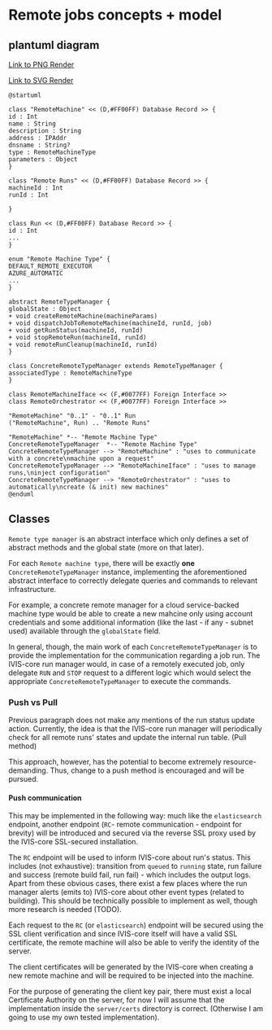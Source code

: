 # Remote jobs concepts + model





## plantuml diagram

[Link to PNG Render](https://www.plantuml.com/plantuml/png/dLDVQzim47_NfpXI6CcMcEofK4hMaCQGiP2IkZ16eIZorL6nJvvqMbV6llkard5ncqAwfoZoxy_TxqvdZgLbNvL2bT8vwAsnCenBgRQQi0Udfz0_7nwbwNYSfWCubomtqY6iKHcRmsG2VuJEuGGMn89aXU5uoLPJ8N9qokgQjQ7dIvdd5fsBX8jfE8F8oNLuNmG_rF5lfv8it8bQse1aj96_sjoXOl5NT2k7jITtMDtLa_HYLxxrr9vRtQZtlXII98bi95-rHJLTG6oZ5y3dytHwzIsxMS-Ngsn-C_y-drrbgxMO_hXQps-cuRoSPelPJajk75kfkCaagYmboG9jq2fAiv7b9Kl6vrW-mIyJAb8MmtKdoNxJzaKCqmrso5oxMhBQVZMRpEmbBF8XM4_nvyviMcA172AAzjwzWhOenwP-KWtWjs5s1vcLACdNUv3jO6Q6b4N6rvdWRqRAtTwq0jCeBHdpxAqrQnqwdnQtKk7Z9gJ3e_7u-3XkGceiweBYtD4-0YQJ3dbbrHRZyDZOWyZYvGliZPFaSmz6kqC8H_HVW8RnTW19qdq5hyK-ZaRxTrAydUP_aKQZ2RmqFu6UT-Y03IXJLPwqYZjxhtaB4bIZTKrLu-5hGo31ua-FZj_d5gVLjQmUiN6BtF2QDCLd4arlTU6jP6te88VkI3iEqhEfWfAIPVbm7PLYU_qFe4dp00ZleMajZEOCAVTL-Gy0)

[Link to SVG Render](https://www.plantuml.com/plantuml/svg/dLDVQzim47_NfpXI6CcMcEofK4hMaCQGiP2IkZ16eIZorL6nJvvqMbV6llkard5ncqAwfoZoxy_TxqvdZgLbNvL2bT8vwAsnCenBgRQQi0Udfz0_7nwbwNYSfWCubomtqY6iKHcRmsG2VuJEuGGMn89aXU5uoLPJ8N9qokgQjQ7dIvdd5fsBX8jfE8F8oNLuNmG_rF5lfv8it8bQse1aj96_sjoXOl5NT2k7jITtMDtLa_HYLxxrr9vRtQZtlXII98bi95-rHJLTG6oZ5y3dytHwzIsxMS-Ngsn-C_y-drrbgxMO_hXQps-cuRoSPelPJajk75kfkCaagYmboG9jq2fAiv7b9Kl6vrW-mIyJAb8MmtKdoNxJzaKCqmrso5oxMhBQVZMRpEmbBF8XM4_nvyviMcA172AAzjwzWhOenwP-KWtWjs5s1vcLACdNUv3jO6Q6b4N6rvdWRqRAtTwq0jCeBHdpxAqrQnqwdnQtKk7Z9gJ3e_7u-3XkGceiweBYtD4-0YQJ3dbbrHRZyDZOWyZYvGliZPFaSmz6kqC8H_HVW8RnTW19qdq5hyK-ZaRxTrAydUP_aKQZ2RmqFu6UT-Y03IXJLPwqYZjxhtaB4bIZTKrLu-5hGo31ua-FZj_d5gVLjQmUiN6BtF2QDCLd4arlTU6jP6te88VkI3iEqhEfWfAIPVbm7PLYU_qFe4dp00ZleMajZEOCAVTL-Gy0)
	
```plantuml
@startuml

class "RemoteMachine" << (D,#FF00FF) Database Record >> {
id : Int
name : String
description : String
address : IPAddr 
dnsname : String?
type : RemoteMachineType
parameters : Object
}

class "Remote Runs" << (D,#FF00FF) Database Record >> {
machineId : Int
runId : Int

}

class Run << (D,#FF00FF) Database Record >> {
id : Int
...
}

enum "Remote Machine Type" {
DEFAULT_REMOTE_EXECUTOR
AZURE_AUTOMATIC
...
}

abstract RemoteTypeManager {
globalState : Object
+ void createRemoteMachine(machineParams)
+ void dispatchJobToRemoteMachine(machineId, runId, job)
+ void getRunStatus(machineId, runId)
+ void stopRemoteRun(machineId, runId)
+ void remoteRunCleanup(machineId, runId)
}

class ConcreteRemoteTypeManager extends RemoteTypeManager {
associatedType : RemoteMachineType
}

class RemoteMachineIface << (F,#0077FF) Foreign Interface >>
class RemoteOrchestrator << (F,#0077FF) Foreign Interface >>

"RemoteMachine" "0..1" - "0..1" Run
("RemoteMachine", Run) .. "Remote Runs"

"RemoteMachine" *-- "Remote Machine Type"
ConcreteRemoteTypeManager  *-- "Remote Machine Type"
ConcreteRemoteTypeManager --> "RemoteMachine" : "uses to communicate with a concrete\nmachine upon a request"
ConcreteRemoteTypeManager --> "RemoteMachineIface" : "uses to manage runs,\ninject configuration"
ConcreteRemoteTypeManager --> "RemoteOrchestrator" : "uses to automatically\ncreate (& init) new machines" 
@enduml
```
## Classes

`Remote type manager` is an abstract interface which only defines a set of abstract methods and the global state (more on that later).


For each `Remote machine type`, there will be exactly **one** `ConcreteRemoteTypeManager` instance, implementing the aforementioned abstract interface to correctly delegate queries and commands to relevant infrastructure.

For example, a concrete remote manager for a cloud service-backed machine type would be able to create a new mahcine only using account credentials and some additional information (like the last - if any - subnet used) available through the `globalState` field.

In general, though, the main work of each `ConcreteRemoteTypeManager` is to provide the implementation for the communication regarding a job run. The IVIS-core run manager would, in case of a remotely executed job, only delegate `RUN` and `STOP` request to a different logic which would select the appropriate `ConcreteRemoteTypeManager` to execute the commands.

### Push vs Pull

Previous paragraph does not make any mentions of the run status update action. Currently, the idea is that the IVIS-core run manager will periodically check for all remote runs' states and update the internal run table. (Pull method)

This approach, however, has the potential to become extremely resource-demanding. 
Thus, change to a push method is encouraged and will be pursued.

#### Push communication

This may be implemented in the following way: much like the `elasticsearch` endpoint, another endpoint (`RC`- remote communication - endpoint for brevity) will be introduced and secured via the reverse SSL proxy used by the IVIS-core SSL-secured installation.

The `RC` endpoint will be used to inform IVIS-core about run's status. This includes (not exhaustive): transition from `queued` to `running` state, run failure and success (remote build fail, run fail) - which includes the output logs. Apart from these obvious cases, there exist a few places where the run manager alerts (emits to) IVIS-core about other event types (related to building). This should be technically possible to implement as well, though more research is needed (TODO). 

Each request to the `RC` (or `elasticsearch`) endpoint will be secured using the SSL client verification and since IVIS-core itself will have a valid SSL certificate, the remote machine will also be able to verify the identity of the server.

The client certificates will be generated by the IVIS-core when creating a new remote machine and will be required to be injected into the machine.

For the purpose of generating the client key pair, there must exist a local Certificate Authority on the server, for now I will assume that the implementation inside the `server/certs` directory is correct. (Otherwise I am going to use my own tested implementation).